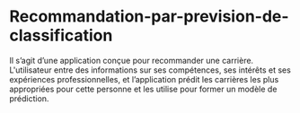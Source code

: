 # Recommandation-par-prevision-de-classification
Il s’agit d’une application conçue pour recommander une carrière. L'utilisateur entre des informations sur ses compétences, ses intérêts et ses expériences professionnelles, et l’application prédit les carrières les plus appropriées pour cette personne et les utilise pour former un modèle de prédiction. 
